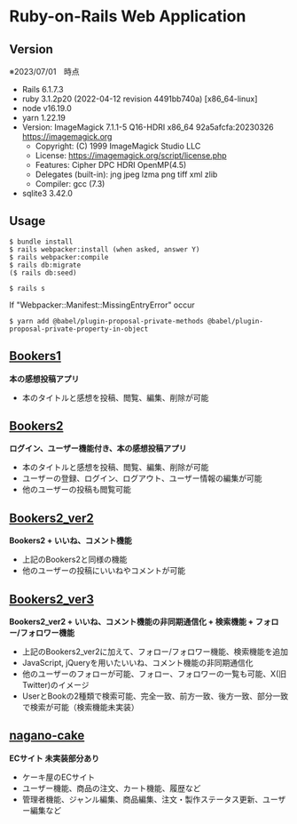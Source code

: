 # Ruby-on-Rails Web Application

## Version
※2023/07/01　時点
- Rails 6.1.7.3
- ruby 3.1.2p20 (2022-04-12 revision 4491bb740a) [x86_64-linux]
- node v16.19.0
- yarn 1.22.19
- Version: ImageMagick 7.1.1-5 Q16-HDRI x86_64 92a5afcfa:20230326 https://imagemagick.org
  - Copyright: (C) 1999 ImageMagick Studio LLC
  - License: https://imagemagick.org/script/license.php
  - Features: Cipher DPC HDRI OpenMP(4.5) 
  - Delegates (built-in): jng jpeg lzma png tiff xml zlib
  - Compiler: gcc (7.3)
- sqlite3 3.42.0

## Usage
```
$ bundle install
$ rails webpacker:install (when asked, answer Y)
$ rails webpacker:compile
$ rails db:migrate
($ rails db:seed)
```
```
$ rails s
```
If "Webpacker::Manifest::MissingEntryError" occur
```
$ yarn add @babel/plugin-proposal-private-methods @babel/plugin-proposal-private-property-in-object
```





<!-- ## [meshiterro](https://github.com/ryhara/meshiterro)
Ruby on rails 練習用　アプリケーション -->

## [Bookers1](https://github.com/ryhara/Bookers1)
**本の感想投稿アプリ**

- 本のタイトルと感想を投稿、閲覧、編集、削除が可能

## [Bookers2](https://github.com/ryhara/Bookers2)
**ログイン、ユーザー機能付き、本の感想投稿アプリ**

- 本のタイトルと感想を投稿、閲覧、編集、削除が可能
- ユーザーの登録、ログイン、ログアウト、ユーザー情報の編集が可能
- 他のユーザーの投稿も閲覧可能

## [Bookers2_ver2](https://github.com/ryhara/Bookers2_ver2)
**Bookers2 + いいね、コメント機能**

- 上記のBookers2と同様の機能
- 他のユーザーの投稿にいいねやコメントが可能

## [Bookers2_ver3](https://github.com/ryhara/Bookers2_ver3)
**Bookers2_ver2 + いいね、コメント機能の非同期通信化 + 検索機能 + フォロー/フォロワー機能**

- 上記のBookers2_ver2に加えて、フォロー/フォロワー機能、検索機能を追加
- JavaScript, jQueryを用いたいいね、コメント機能の非同期通信化
- 他のユーザーのフォローが可能、フォロー、フォロワーの一覧も可能、X(旧Twitter)のイメージ
- UserとBookの2種類で検索可能、完全一致、前方一致、後方一致、部分一致で検索が可能（検索機能未実装）

## [nagano-cake](https://github.com/ryhara/nagano-cake)
**ECサイト 未実装部分あり**

- ケーキ屋のECサイト
- ユーザー機能、商品の注文、カート機能、履歴など
- 管理者機能、ジャンル編集、商品編集、注文・製作ステータス更新、ユーザー編集など

